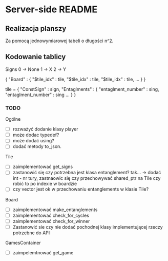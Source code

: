 # Server-side README

## Realizacja planszy
Za pomocą jednowymiarowej tabeli o długości n^2.


## Kodowanie tablicy
Signs
0 -> None
1 -> X
2 -> Y

{
    "Board" : {
    "$tile_idx" : tile,
    "$tile_idx" : tile,
    "$tile_idx" : tile,
    ...
    }
}

tile = {
    "ConstSign" : sign,
    "Entaglments" : {
        "entaglment_number" : sing,
        "entaglment_number" : sing
        ...
    }
}

### TODO
Ogólne
- [ ] rozważyć dodanie klasy player
- [ ] może dodac typedef?
- [ ] może dodać using?
- [ ] dodać metody to_json.

Tile
- [ ] zaimplementować get_signs
- [ ] zastanowić się czy potrzebna jest klasa entanglement? tak... -> dodać int - nr tury, zastnaowic się czy przechowywać shared_ptr na Tile czy robić to po indexie w boardzie
- [ ] czy vector jest ok w przechowaniu entanglements w klasie Tile?

Board
- [ ] zaimplementować make_entanglements
- [ ] zaimplementować check_for_cycles
- [ ] zaimplementować check_for_winner
- [ ] Zastanowić sie czy nie dodać pochodnej klasy implementującej rzeczy potrzebne do API

GamesContainer
- [ ] zaimpelemtnować get_game

